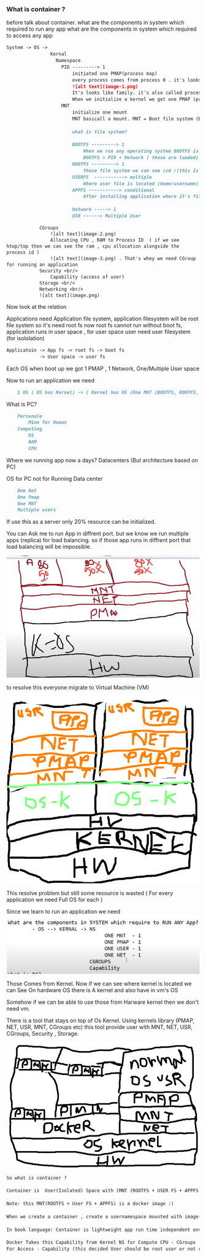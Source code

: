 ### What is container ?

before talk about container. 
what are the components in system which required to run any app
what are the components in system which required to access any app
```md
System -> OS -> 
                Kernal
                  Namespace
                    PID ---------> 1
                        initiated one PMAP(process map)
                        every process comes from process 0 . it's looks like tree
                        ![alt text](image-1.png)
                        It's looks like family. it's also called process map (PMAP)
                        When we initialize a kernel we get one PMAP (process tree)
                    MNT
                        initialize one mount
                        MNT basicall a mount. MNT = Boot file system (BOOTFS) + Root file system (ROOTFS) + User file system (USEFS) + App file system (APPFS)

                        what is file system?

                        BOOTFS ---------> 1
                            When we run any operating system BOOTFS is loaded
                            BOOTFS = PID + Network ( those are loaded)
                        ROOTFS ---------> 1
                            those file system we can see (cd /(this is the root)). but boot file system we cannot see
                        USERFS  -----------> multiple
                            Where user file is located (home/username)
                        APPFS -----------> conditional
                            After installing application where it's file stored is called application file system
                        
                        Network -----> 1
                        USR ------> Multiple User 
```
                CGroups
                    ![alt text](image-2.png)
                    Allocating CPU , RAM to Process ID  ( if we see htop/top then we can see the ram , cpu allocation alongside the process id )
                    ![alt text](image-3.png) . That's whey we need CGroup for running an application
                Security <br/>
                    Capability (access of user)
                Storage <br/>
                Networking <br/>
                ![alt text](image.png)

Now look at the relation

Applications need Application file system, application filesystem will be root file system so it's need root fs now root fs cannot run without boot fs,  application runs in user space , for user space user need user filesystem (for isololation) 
```md
Applicatoin -> App fs -> root fs -> boot fs
            -> User space -> user fs
```


Each OS when boot up we got 1 PMAP , 1 Network, One/Multiple User space

Now to run an application we need 
```md
    1 OS ( OS has Kernel) -> ( Kernel has NS (One MNT (BOOTFS, ROOTFS, USERFS, APPFS), One PMAP, One Network (require to access app), One User (for apps isolcation)))
```

What is PC?
```md
    Personale 
        Mine for Human
    Computing
        OS
        RAM
        CPU
```

Where we running app now a days?
    Datacenters (But architecture based on PC)

OS for PC not for Running Data center

```md
    One Net
    One Pmap
    One MNT
    Multiple users
```

If use this as a server only 20% resource can be initialized.

You can Ask me to run App in diffrent port. but we know we run multiple apps (replica) for load balancing. so if those app runs in diffrent port that load balancing will be impossible.

![alt text](image-6.png)


to resolve this everyone migrate to Virtual Machine (VM)

![alt text](image-4.png)


This resolve problem but still some resource is wasted ( For every application we need Full OS for each )

Since we learn to run an application we need 
![alt text](image-5.png)

Those Comes from Kernel. Now if we can see where kernel is located  we can See On hardware OS there is A kernel and also have in vm's OS 

Somehow if we can be able to use those from Harware kernel then we don't need vm.


There is a tool that stays on top of Os Kernel. Using kernels library (PMAP, NET, USR, MNT, CGroups etc) this tool provide user with MNT, NET, USR, CGroups, Security , Storage. 

![alt text](image-7.png)

```md
So what is container ?

Container is  User(Isolated) Space with (MNT (ROOTFS + USER FS + APPFS (Not BootFS .we don't need it)), PMAP, NET) that comes from Docker.

Note: this MNT(ROOTFS + User FS + APPFS) is a docker image :) 

When we create a container , create a usernamespace mounted with image(ROOTFS + UserFS + APP FS)

In book language: Container is lightweight app run time independent env powered by docker

Docker Takes this Capability from Kernel NS for Compute CPU - CGroups
For Access - Capability (this decided User should be root user or not root ) 
```


